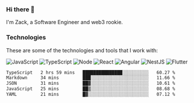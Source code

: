 ### Hi there 👋
I'm Zack, a Software Engineer and web3 rookie.

### Technologies
These are some of the technologies and tools that I work with:

![JavaScript](https://img.shields.io/badge/JavaScript-323330.svg?logo=javascript&logoColor=F7DF1E) 
![TypeScript](https://img.shields.io/badge/TypeScript-007ACC.svg?logo=typescript&logoColor=white) 
![Node](https://img.shields.io/badge/Node.js-43853D.svg?logo=node.js&logoColor=white)
![React](https://img.shields.io/badge/React-20232a.svg?logo=react&logoColor=61DAFB) 
![Angular](https://img.shields.io/badge/Angular-E23237.svg?logo=angularjs&logoColor=white)
![NestJS](https://img.shields.io/badge/NestJS-E0234E?logo=nestjs&logoColor=white)
![Flutter](https://img.shields.io/badge/Flutter-02569B.svg?logo=flutter&logoColor=white)

<!--START_SECTION:waka-->

```txt
TypeScript   2 hrs 59 mins   ███████████████░░░░░░░░░░   60.27 %
Markdown     34 mins         ███░░░░░░░░░░░░░░░░░░░░░░   11.66 %
JSON         31 mins         ██▓░░░░░░░░░░░░░░░░░░░░░░   10.61 %
JavaScript   25 mins         ██▒░░░░░░░░░░░░░░░░░░░░░░   08.68 %
YAML         21 mins         █▓░░░░░░░░░░░░░░░░░░░░░░░   07.12 %
```

<!--END_SECTION:waka-->
